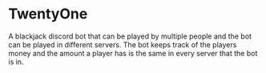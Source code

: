 # TwentyOne
A blackjack discord bot that can be played by multiple people and the bot can be played in different servers. The bot keeps track of the players money and the amount a player has is the same in every server that the bot is in. 
